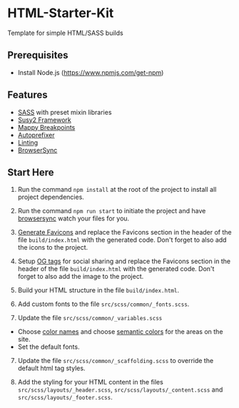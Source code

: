 # HTML-Starter-Kit
Template for simple HTML/SASS builds

## Prerequisites
- Install Node.js (https://www.npmjs.com/get-npm)

## Features
- [SASS](https://sass-lang.com/) with preset mixin libraries
- [Susy2 Framework](http://susy.readthedocs.io/)
- [Mappy Breakpoints](https://github.com/zellwk/mappy-breakpoints)
- [Autoprefixer](https://github.com/postcss/autoprefixer)
- [Linting](https://github.com/okonet/lint-staged)
- [BrowserSync](https://browsersync.io/)

## Start Here
1. Run the command `npm install` at the root of the project to install all project dependencies.

2. Run the command `npm run start` to initiate the project and have [browsersync](https://browsersync.io/) watch your files for you.

2. [Generate Favicons](https://realfavicongenerator.net/) and replace the Favicons section in the header of the file `build/index.html` with the generated code. Don't forget to also add the icons to the project.

3. Setup [OG tags](https://realfavicongenerator.net/social/) for social sharing and replace the Favicons section in the header of the file `build/index.html` with the generated code. Don't forget to also add the image to the project.

4. Build your HTML structure in the file `build/index.html`.

5. Add custom fonts to the file `src/scss/common/_fonts.scss`.

6. Update the file `src/scss/common/_variables.scss`
- Choose [color names](http://chir.ag/projects/name-that-color/) and choose [semantic colors](http://sass-lang.com/styleguide/color) for the areas on the site.
- Set the default fonts.

7. Update the file `src/scss/common/_scaffolding.scss` to override the default html tag styles.

8. Add the styling for your HTML content in the files `src/scss/layouts/_header.scss`, `src/scss/layouts/_content.scss` and `src/scss/layouts/_footer.scss`.